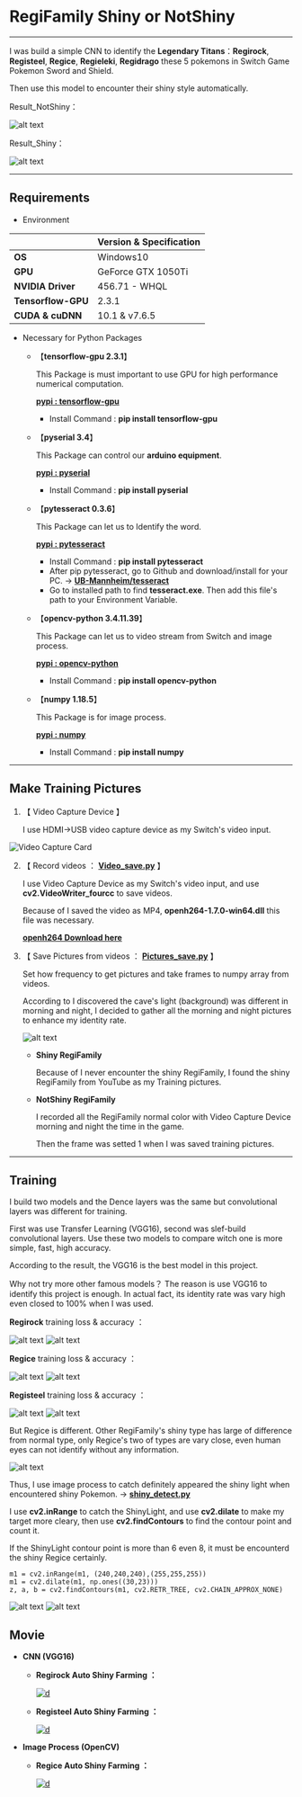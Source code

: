 # RegiFamily Shiny or NotShiny
---
I was build a simple CNN to identify the **Legendary Titans**：**Regirock**, **Registeel**, **Regice**, **Regieleki**,  **Regidrago** these 5 pokemons  in Switch Game Pokemon Sword and Shield.

Then use this model to encounter their shiny style automatically.

Result_NotShiny：

![alt text](https://raw.githubusercontent.com/ahoucbvtw/RegiFamily_shiny/master/Picture/Result_377_NotShiny_morning0.jpg "Not Shiny Regirock！！")

Result_Shiny：

![alt text](https://raw.githubusercontent.com/ahoucbvtw/RegiFamily_shiny/master/Picture/ShinyResult_377.jpg "Shiny Regirock！！")

---
## Requirements
- Environment

|| Version & Specification | 
|---------|---------| 
| **OS** | Windows10 |
| **GPU** | GeForce GTX 1050Ti |
| **NVIDIA Driver** | 456.71 - WHQL |
| **Tensorflow-GPU** | 2.3.1 |
| **CUDA & cuDNN** | 10.1 & v7.6.5 |

- Necessary for Python Packages
  - 【**tensorflow-gpu 2.3.1**】
  
    This Package is must important to use GPU for high performance numerical computation.

    **[pypi : tensorflow-gpu](https://pypi.org/project/tensorflow-gpu/)**
    - Install Command : **pip install tensorflow-gpu**

  - 【**pyserial 3.4**】

    This Package can control our **arduino equipment**.

    **[pypi : pyserial](https://pypi.org/project/pyserial/)**
    - Install Command : **pip install pyserial**

  - 【**pytesseract 0.3.6**】

    This Package can let us to Identify the word.

    **[pypi : pytesseract](https://pypi.org/project/pytesseract/)**
    - Install Command : **pip install pytesseract**
    - After pip pytesseract, go to Github and download/install for your PC. → **[UB-Mannheim/tesseract](https://github.com/UB-Mannheim/tesseract/wiki)**
    - Go to installed path to find **tesseract.exe**.  Then add this file's path to your Environment Variable.
  
  - 【**opencv-python 3.4.11.39**】

    This Package can let us to video stream from Switch and image process.

    **[pypi : opencv-python](https://pypi.org/project/opencv-python/)**
    - Install Command : **pip install opencv-python**

  - 【**numpy 1.18.5**】

    This Package is for image process.

    **[pypi : numpy](https://pypi.org/project/numpy/)**
    - Install Command : **pip install numpy**

---
## Make Training Pictures
1. 【 Video Capture Device 】

 	I use HDMI→USB video capture device as my Switch's video input.
  
  ![Video Capture Card](https://raw.githubusercontent.com/ahoucbvtw/RegiFamily_shiny/master/Picture/VideoCaptureDevice.png)

2. 【 Record videos ： [**Video_save.py**](https://github.com/ahoucbvtw/RegiFamily_shiny/blob/master/Video_save.py) 】

	I use Video Capture Device as my Switch's video input, and use **cv2.VideoWriter_fourcc** to save videos. 
    
    Because of I saved the video as MP4,  **openh264-1.7.0-win64.dll**  this file was necessary.
  
   [**openh264 Download here**](https://github.com/cisco/openh264/releases)
   
3. 【 Save Pictures from videos ： [**Pictures_save.py**](https://github.com/ahoucbvtw/RegiFamily_shiny/blob/master/Pictures_save.py) 】
	
	Set how frequency to get pictures and take frames to numpy array from videos.
    
    According to I discovered the cave's light (background) was different in morning and night, I decided to gather all the morning and night pictures to enhance my identity rate.
    
    ![alt text](https://raw.githubusercontent.com/ahoucbvtw/RegiFamily_shiny/master/Picture/Morning_vs_night.jpg "Morning vs Night")
  
   - **Shiny RegiFamily**
   
     Because of I never encounter the shiny RegiFamily, I found the shiny RegiFamily from YouTube as my Training pictures.
   
   - **NotShiny RegiFamily**
   
     I recorded all the RegiFamily normal color with Video Capture Device morning and night the time in the game.
     
     Then the frame was setted 1 when I was saved training pictures.
     
---
## Training

I build two models and the Dence layers was the same but convolutional layers was different for training.

First was use Transfer Learning (VGG16), second was slef-build convolutional layers. Use these two models to compare witch one is more simple, fast, high accuracy.

According to the result, the VGG16 is the best model in this project.

Why not try more other famous models？ The reason is use VGG16 to identify this project is enough. In actual fact, its identity rate was vary high even closed to 100% when I was used.

**Regirock** training loss & accuracy ：

![alt text](https://raw.githubusercontent.com/ahoucbvtw/RegiFamily_shiny/master/Picture/VGG16_377_loss1.png "Regirock Training & Validation Loss")
![alt text](https://raw.githubusercontent.com/ahoucbvtw/RegiFamily_shiny/master/Picture/VGG16_377accuracy.png "Regirock Training & Validation Accuracy")

**Regice** training loss & accuracy ：

![alt text](https://raw.githubusercontent.com/ahoucbvtw/RegiFamily_shiny/master/Picture/VGG16_378_loss1.png "Regice Training & Validation Loss")
![alt text](https://raw.githubusercontent.com/ahoucbvtw/RegiFamily_shiny/master/Picture/VGG16_378accuracy.png "Regice Training & Validation Accuracy")

**Registeel** training loss & accuracy ：

![alt text](https://raw.githubusercontent.com/ahoucbvtw/RegiFamily_shiny/master/Picture/VGG16_379loss1.png "Registeel Training & Validation Loss")
![alt text](https://raw.githubusercontent.com/ahoucbvtw/RegiFamily_shiny/master/Picture/VGG16_379accuracy1.png "Registeel Training & Validation Accuracy")

But Regice is different. Other RegiFamily's shiny type has large of difference from normal type, only Regice's two of types are vary close, even human eyes can not identify without any information.

![alt text](https://raw.githubusercontent.com/ahoucbvtw/RegiFamily_shiny/master/Picture/RegiFamily%20Shiny%20vs%20NotShiny.png "RegiFamily Shiny vs NotShiny")

Thus, I use image process to catch definitely appeared the shiny light when encountered shiny Pokemon. → **[shiny_detect.py](https://github.com/ahoucbvtw/RegiFamily_shiny/blob/master/shiny_detect.py/)**

I use **cv2.inRange** to catch the ShinyLight, and use **cv2.dilate** to make my target more cleary, then use **cv2.findContours** to find the contour point and count it. 

If the ShinyLight contour point is more than 6 even 8, it must be encounterd the shiny Regice certainly.

```
m1 = cv2.inRange(m1, (240,240,240),(255,255,255))
m1 = cv2.dilate(m1, np.ones((30,23)))
z, a, b = cv2.findContours(m1, cv2.RETR_TREE, cv2.CHAIN_APPROX_NONE)
```

![alt text](https://raw.githubusercontent.com/ahoucbvtw/RegiFamily_shiny/master/Picture/Result_OpenCV_378_ShinyLight.jpg "ShinyLight Contour Point")
![alt text](https://raw.githubusercontent.com/ahoucbvtw/RegiFamily_shiny/master/Picture/Result_OpenCV_378_Shiny.jpg "Shiny Regice！！")

## Movie

- **CNN (VGG16)**

  - **Regirock Auto Shiny Farming ：**

    [![d](https://raw.githubusercontent.com/ahoucbvtw/RegiFamily_shiny/master/Picture/377_Auto_Shiny_Farming.jpg)](http://www.youtube.com/watch?v=v_71KjZrdEY "377 Regirock Auto Shiny Farming Use CNN")
    
  - **Registeel Auto Shiny Farming ：**
  
    [![d](https://raw.githubusercontent.com/ahoucbvtw/RegiFamily_shiny/master/Picture/379_Auto_Shiny_Farming.jpg)](https://www.youtube.com/watch?v=YQHtD1ixFeM "379 Registeel Auto Shiny Farming Use CNN")
    
- **Image Process (OpenCV)**

  - **Regice Auto Shiny Farming ：**

    [![d](https://raw.githubusercontent.com/ahoucbvtw/RegiFamily_shiny/master/Picture/378_Auto_Shiny_Farming.jpg)](https://www.youtube.com/watch?v=auTGc-Dpkzk "378 Regice Auto Shiny Farming Use Image Process")